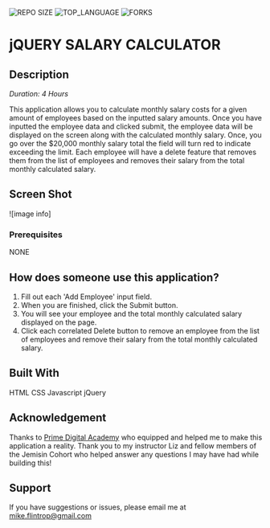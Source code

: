 ![REPO SIZE](https://img.shields.io/github/repo-size/scottbromander/the_marketplace.svg?style=flat-square) ![TOP_LANGUAGE](https://img.shields.io/github/languages/top/scottbromander/the_marketplace.svg?style=flat-square) ![FORKS](https://img.shields.io/github/forks/scottbromander/the_marketplace.svg?style=social)

# jQUERY SALARY CALCULATOR

## Description

_Duration: 4 Hours_

This application allows you to calculate monthly salary costs for a given amount of employees based on the inputted salary amounts. Once you have inputted the employee data and clicked submit, the employee data will be displayed on the screen along with the calculated monthly salary. Once, you go over the $20,000 monthly salary total the field will turn red to indicate exceeding the limit. Each employee will have a delete feature that removes them from the list of employees and removes their salary from the total monthly calculated salary. 

## Screen Shot

![image info]

### Prerequisites

NONE

## How does someone use this application?

1. Fill out each 'Add Employee' input field.
2. When you are finished, click the Submit button.
3. You will see your employee and the total monthly calculated salary displayed on the page.
4. Click each correlated Delete button to remove an employee from the list of employees and remove their salary from the total monthly calculated salary.

## Built With

HTML CSS Javascript jQuery

## Acknowledgement

Thanks to [Prime Digital Academy](www.primeacademy.io) who equipped and helped me to make this application a reality. Thank you to my instructor Liz and fellow members of the Jemisin Cohort  who helped answer any questions I may have had while building this! 

## Support

If you have suggestions or issues, please email me at [mike.flintrop@gmail.com](https://www.google.com)